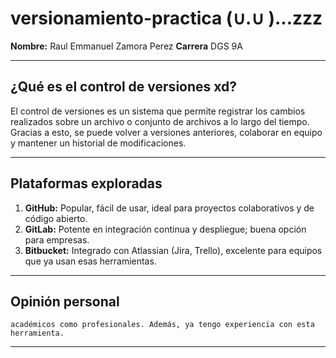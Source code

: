 # versionamiento-practica  (∪.∪ )...zzz

**Nombre:** Raul Emmanuel Zamora Perez 
**Carrera** DGS 9A

---

## ¿Qué es el control de versiones xd?

El control de versiones es un sistema que permite registrar los cambios realizados sobre un archivo o conjunto de archivos a lo largo del tiempo. 
Gracias a esto, se puede volver a versiones anteriores, colaborar en equipo y mantener un historial de modificaciones.

---

## Plataformas exploradas

1. **GitHub:** Popular, fácil de usar, ideal para proyectos colaborativos y de código abierto.
2. **GitLab:** Potente en integración continua y despliegue; buena opción para empresas.
3. **Bitbucket:** Integrado con Atlassian (Jira, Trello), excelente para equipos que ya usan esas herramientas.

---

## Opinión personal

````Elegí **GitHub** porque tiene una gran comunidad, es fácil de usar, y es ampliamente aceptado tanto en entornos 
académicos como profesionales. Además, ya tengo experiencia con esta herramienta.
````
---

